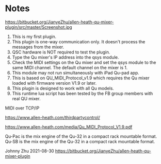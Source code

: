# Notes

<https://bitbucket.org/JianyeZhu/allen-heath-qu-mixer-plugin/src/master/Screenshot.jpg>

1. This is my first plugin.
2. This plugin is one-way communication only. It doesn't process the messages from the mixer.
3. QSC hardware is NOT required to test the plugin.
4. Type the Qu mixer's IP address into the qsys module.
5. Check the MIDI settings on the Qu mixer and set the qsys module to the same MIDI channel. The default channel on the mixer is 1.
6. This module may not run simultaneously with iPad Qu-pad app.
7. This is based on QU_MIDI_Protocol_v1.9 which requires the Qu mixer loaded with firmware version V1.9 or later.
8. This plugin is designed to work with all Qu models.
9. This runtime lua script has been tested by the FB group members with real QU mixer.

MIDI over TCP/IP

<https://www.allen-heath.com/thirdpartycontrol/>

<https://www.allen-heath.com/media/Qu_MIDI_Protocol_V1.9.pdf>

Qu-Pac is the mix engine of the Qu-32 in a compact rack mountable format.
Qu-SB is the mix engine of the Qu-32 in a compact rack mountable format.

Johnny Zhu
2021-08-30
<https://bitbucket.org/JianyeZhu/allen-heath-qu-mixer-plugin>
